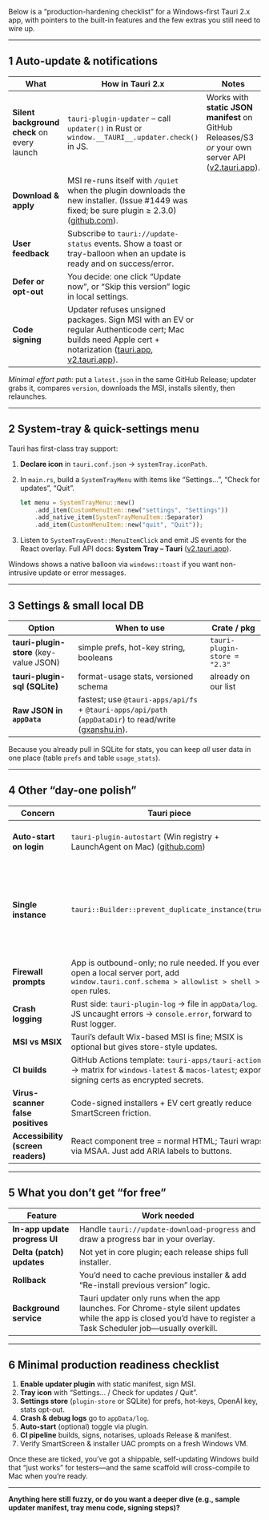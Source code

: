 Below is a “production-hardening checklist” for a Windows-first Tauri 2.x app, with pointers to the built-in features and the few extras you still need to wire up.

---

## 1  Auto-update & notifications

| What                                        | How in Tauri 2.x                                                                                                                                                    | Notes                                                                                                   |
| ------------------------------------------- | ------------------------------------------------------------------------------------------------------------------------------------------------------------------- | ------------------------------------------------------------------------------------------------------- |
| **Silent background check** on every launch | `tauri-plugin-updater` – call `updater()` in Rust or `window.__TAURI__.updater.check()` in JS.                                                                      | Works with **static JSON manifest** on GitHub Releases/S3 *or* your own server API ([v2.tauri.app][1]). |
| **Download & apply**                        | MSI re-runs itself with `/quiet` when the plugin downloads the new installer. (Issue #1449 was fixed; be sure plugin ≥ 2.3.0) ([github.com][2]).                    |                                                                                                         |
| **User feedback**                           | Subscribe to `tauri://update-status` events. Show a toast or tray-balloon when an update is ready and on success/error.                                             |                                                                                                         |
| **Defer or opt-out**                        | You decide: one click “Update now”, or “Skip this version” logic in local settings.                                                                                 |                                                                                                         |
| **Code signing**                            | Updater refuses unsigned packages. Sign MSI with an EV or regular Authenticode cert; Mac builds need Apple cert + notarization ([tauri.app][3], [v2.tauri.app][4]). |                                                                                                         |

*Minimal effort path:* put a `latest.json` in the same GitHub Release; updater grabs it, compares `version`, downloads the MSI, installs silently, then relaunches.

---

## 2  System-tray & quick-settings menu

Tauri has first-class tray support:

1. **Declare icon** in `tauri.conf.json` → `systemTray.iconPath`.
2. In `main.rs`, build a `SystemTrayMenu` with items like “Settings…”, “Check for updates”, “Quit”.

   ```rust
   let menu = SystemTrayMenu::new()
       .add_item(CustomMenuItem::new("settings", "Settings"))
       .add_native_item(SystemTrayMenuItem::Separator)
       .add_item(CustomMenuItem::new("quit", "Quit"));
   ```
3. Listen to `SystemTrayEvent::MenuItemClick` and emit JS events for the React overlay.
   Full API docs: **System Tray – Tauri** ([v2.tauri.app][5]).

Windows shows a native balloon via `windows::toast` if you want non-intrusive update or error messages.

---

## 3  Settings & small local DB

| Option                                  | When to use                                                                                                | Crate / pkg                  |
| --------------------------------------- | ---------------------------------------------------------------------------------------------------------- | ---------------------------- |
| **tauri-plugin-store** (key-value JSON) | simple prefs, hot-key string, booleans                                                                     | `tauri-plugin-store = "2.3"` |
| **tauri-plugin-sql (SQLite)**           | format-usage stats, versioned schema                                                                       | already on our list          |
| **Raw JSON in `appData`**               | fastest; use `@tauri-apps/api/fs` + `@tauri-apps/api/path` (`appDataDir`) to read/write ([gxanshu.in][6]). |                              |

Because you already pull in SQLite for stats, you can keep *all* user data in one place (table `prefs` and table `usage_stats`).

---

## 4  Other “day-one polish”

| Concern                            | Tauri piece                                                                                                                                   | Tip                                                    |
| ---------------------------------- | --------------------------------------------------------------------------------------------------------------------------------------------- | ------------------------------------------------------ |
| **Auto-start on login**            | `tauri-plugin-autostart` (Win registry + LaunchAgent on Mac) ([github.com][7])                                                                | Toggle from Settings screen.                           |
| **Single instance**                | `tauri::Builder::prevent_duplicate_instance(true)`                                                                                            | Show existing window instead of opening a second copy. |
| **Firewall prompts**               | App is outbound-only; no rule needed. If you ever open a local server port, add `window.tauri.conf.schema > allowlist > shell > open` rules.  |                                                        |
| **Crash logging**                  | Rust side: `tauri-plugin-log` → file in `appData/log`. JS uncaught errors → `console.error`, forward to Rust logger.                          |                                                        |
| **MSI vs MSIX**                    | Tauri’s default Wix-based MSI is fine; MSIX is optional but gives store-style updates.                                                        |                                                        |
| **CI builds**                      | GitHub Actions template: `tauri-apps/tauri-action` → matrix for `windows-latest` & `macos-latest`; export signing certs as encrypted secrets. |                                                        |
| **Virus-scanner false positives**  | Code-signed installers + EV cert greatly reduce SmartScreen friction.                                                                         |                                                        |
| **Accessibility (screen readers)** | React component tree = normal HTML; Tauri wraps via MSAA. Just add ARIA labels to buttons.                                                    |                                                        |

---

## 5  What you don’t get “for free”

| Feature                       | Work needed                                                                                                                                                          |
| ----------------------------- | -------------------------------------------------------------------------------------------------------------------------------------------------------------------- |
| **In-app update progress UI** | Handle `tauri://update-download-progress` and draw a progress bar in your overlay.                                                                                   |
| **Delta (patch) updates**     | Not yet in core plugin; each release ships full installer.                                                                                                           |
| **Rollback**                  | You’d need to cache previous installer & add “Re-install previous version” logic.                                                                                    |
| **Background service**        | Tauri updater only runs when the app launches. For Chrome-style silent updates while the app is closed you’d have to register a Task Scheduler job—usually overkill. |

---

## 6  Minimal production readiness checklist

1. **Enable updater plugin** with static manifest, sign MSI.
2. **Tray icon** with “Settings… / Check for updates / Quit”.
3. **Settings store** (`plugin-store` or SQLite) for prefs, hot-keys, OpenAI key, stats opt-out.
4. **Crash & debug logs** go to `appData/log`.
5. **Auto-start** (optional) toggle via plugin.
6. **CI pipeline** builds, signs, notarises, uploads Release & manifest.
7. Verify SmartScreen & installer UAC prompts on a fresh Windows VM.

Once these are ticked, you’ve got a shippable, self-updating Windows build that “just works” for testers—and the same scaffold will cross-compile to Mac when you’re ready.

---

**Anything here still fuzzy, or do you want a deeper dive (e.g., sample updater manifest, tray menu code, signing steps)?**

[1]: https://v2.tauri.app/plugin/updater/?utm_source=chatgpt.com "Updater - Tauri"
[2]: https://github.com/tauri-apps/plugins-workspace/issues/1449?utm_source=chatgpt.com "Updater ISSUE in Windows Installer .msi #1449 - GitHub"
[3]: https://tauri.app/v1/guides/distribution/sign-macos/?utm_source=chatgpt.com "Code Signing macOS Applications | Tauri v1"
[4]: https://v2.tauri.app/distribute/sign/macos/?utm_source=chatgpt.com "macOS Code Signing | Tauri"
[5]: https://v2.tauri.app/learn/system-tray/?utm_source=chatgpt.com "System Tray - Tauri"
[6]: https://gxanshu.in/blog/storing-data-in-tauri-js/?utm_source=chatgpt.com "Storing Data in Tauri JS: Effortless Data Management - Gx Anshu"
[7]: https://github.com/tauri-apps/tauri-plugin-autostart?utm_source=chatgpt.com "tauri-apps/tauri-plugin-autostart: [READ ONLY] This ... - GitHub"
